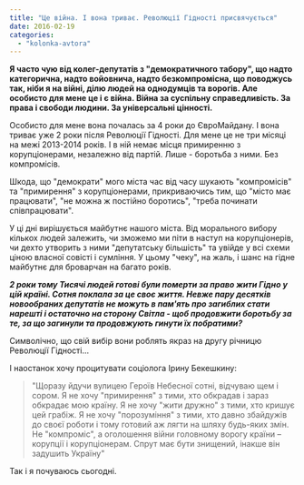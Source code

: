 ```yaml
---
title: "Це війна. І вона триває. Революції Гідності присвячується"
date: 2016-02-19
categories: 
  - "kolonka-avtora"
---
```


**Я часто чую від колег-депутатів з "демократичного табору", що надто категорична, надто войовнича, надто безкомпромісна, що поводжусь так, ніби я на війні, ділю людей на однодумців та ворогів. Але особисто для мене це і є війна. Війна за суспільну справедливість. За права і свободи людини. За універсальні цінності.**

Особисто для мене вона почалась за 4 роки до ЄвроМайдану. І вона триває уже 2 роки після Революції Гідності. Для мене це не три місяці на межі 2013-2014 років. І в ній немає місця примиренню з корупціонерами, незалежно від партій. Лише - боротьба з ними. Без компромісів.

Шкода, що "демократи" мого міста час від часу шукають "компромісів" та "примирення" з корупціонерами, прикриваючись тим, що "місто має працювати", "не можна ж постійно боротись", "треба починати співпрацювати".

У ці дні вирішується майбутнє нашого міста. Від морального вибору кількох людей залежить, чи зможемо ми піти в наступ на корупціонерів, чи дехто утворить з ними "депутатську більшість" та увійде у всі схеми ціною власної совісті і сумління. У цьому "чеку", на жаль, і шанс на гідне майбутнє для броварчан на багато років.

_**2 роки тому Тисячі людей готові були померти за право жити Гідно у цій країні. Сотня поклала за це своє життя. Невже пару десятків новообраних депутатів не можуть в пам'ять про загиблих стати нарешті і остаточно на сторону Світла - щоб продовжити боротьбу за те, за що загинули та продовжують гинути їх побратими?**_

Символічно, що свій вибір вони роблять якраз на другу річницю Революції Гідності...

І наостанок хочу процитувати соціолога Ірину Бекешкину:

> "Щоразу йдучи вулицею Героїв Небесної сотні, відчуваю щем і сором. Я не хочу "примирення" з тими, хто обкрадав і зараз обкрадає мою країну. Я не хочу "жити дружно" з тими, хто кришує цей грабіж. Я не хочу "порозуміння" з тими, хто давно збайдужів до своєї роботи і тому готовий аж лягти на шляху будь-яких змін. Не "компроміс", а оголошення війни головному ворогу країни – корупції і корупціонерам. Спрут має бути знищений, інакше він задушить Україну"

Так і я почуваюсь сьогодні.
